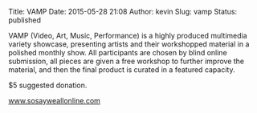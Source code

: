 Title: VAMP
Date: 2015-05-28 21:08
Author: kevin
Slug: vamp
Status: published

VAMP (Video, Art, Music, Performance) is a highly produced multimedia variety showcase, presenting artists and their workshopped material in a polished monthly show. All participants are chosen by blind online submission, all pieces are given a free workshop to further improve the material, and then the final product is curated in a featured capacity.

\$5 suggested donation.

www.sosayweallonline.com
